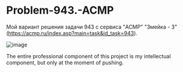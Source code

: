 # Problem-943.-ACMP
Мой вариант решения задачи 943 с сервиса "ACMP" "Змейка - 3" (https://acmp.ru/index.asp?main=task&id_task=943).

![image](https://user-images.githubusercontent.com/85695569/148796287-62ece9b9-141f-4fd9-9f94-a1ee7f9476ad.png)


The entire professional component of this project is my intellectual component, but only at the moment of pushing.
